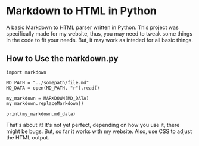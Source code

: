 # Markdown to HTML in Python

A basic Markdown to HTML parser written in Python. This project was specifically made for my website, thus, you may need to tweak some things in the code to fit your needs. But, it may work as inteded for all basic things.

## How to Use the markdown.py
```
import markdown

MD_PATH = "../somepath/file.md"
MD_DATA = open(MD_PATH, "r").read()

my_markdown = MARKDOWN(MD_DATA)
my_markdown.replaceMarkdown()

print(my_markdown.md_data)
```

That's about it! It's not yet perfect, depending on how you use it, there might be bugs. But, so far it works with my website. Also, use CSS to adjust the HTML output.
